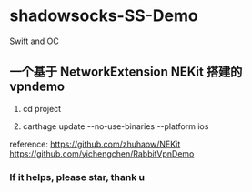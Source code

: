 # shadowsocks-SS-Demo
Swift and OC

## 一个基于 NetworkExtension   NEKit 搭建的vpndemo

1.  cd  project

2.  carthage update --no-use-binaries --platform ios  


reference: 
https://github.com/zhuhaow/NEKit
https://github.com/yichengchen/RabbitVpnDemo 


### If it helps, please star, thank u 
